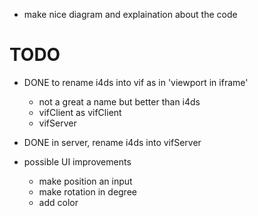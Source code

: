 - make nice diagram and explaination about the code


# TODO
- DONE to rename i4ds into vif as in 'viewport in iframe'
  - not a great a name but better than i4ds
  - vifClient as vifClient
  - vifServer
- DONE in server, rename i4ds into vifServer

- possible UI improvements
  - make position an input
  - make rotation in degree
  - add color
